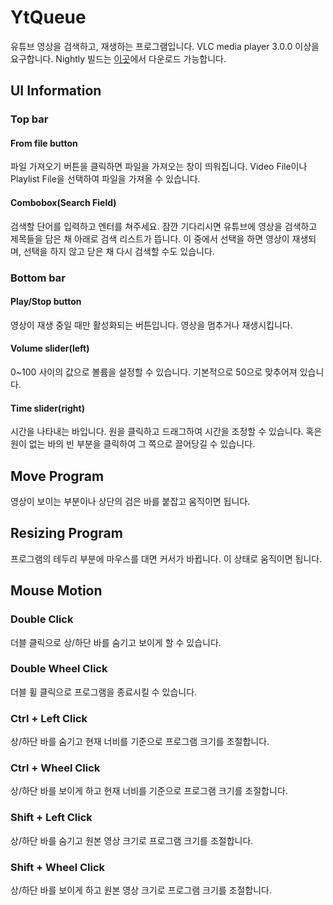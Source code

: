 # YtQueue
유튜브 영상을 검색하고, 재생하는 프로그램입니다.
VLC media player 3.0.0 이상을 요구합니다.
Nightly 빌드는 [이곳](https://github.com/RanolP/YtQueue/edit/master/README.md)에서 다운로드 가능합니다.

## UI Information
### Top bar
#### From file button
파일 가져오기 버튼을 클릭하면 파일을 가져오는 창이 띄워집니다.
Video File이나 Playlist File을 선택하여 파일을 가져올 수 있습니다.

#### Combobox(Search Field)
검색할 단어를 입력하고 엔터를 쳐주세요.
잠깐 기다리시면 유튜브에 영상을 검색하고
제목들을 담은 채 아래로 검색 리스트가 뜹니다.
이 중에서 선택을 하면 영상이 재생되며, 선택을 하지 않고
닫은 채 다시 검색할 수도 있습니다.

### Bottom bar
#### Play/Stop button
영상이 재생 중일 때만 활성화되는 버튼입니다.
영상을 멈추거나 재생시킵니다.

#### Volume slider(left)
0~100 사이의 값으로 볼륨을 설정할 수 있습니다.
기본적으로 50으로 맞추어져 있습니다.

#### Time slider(right)
시간을 나타내는 바입니다.
원을 클릭하고 드래그하여 시간을 조정할 수 있습니다.
혹은 원이 없는 바의 빈 부분을 클릭하여 그 쪽으로 끌어당길 수 있습니다.

## Move Program
영상이 보이는 부분이나 상단의 검은 바를 붙잡고 움직이면 됩니다.

## Resizing Program
프로그램의 테두리 부분에 마우스를 대면 커서가 바뀝니다. 이 상태로 움직이면 됩니다.

## Mouse Motion
### Double Click
더블 클릭으로 상/하단 바를 숨기고 보이게 할 수 있습니다.

### Double Wheel Click
더블 휠 클릭으로 프로그램을 종료시킬 수 있습니다.

### Ctrl + Left Click
상/하단 바를 숨기고 현재 너비를 기준으로 프로그램 크기를 조절합니다.

### Ctrl + Wheel Click
상/하단 바를 보이게 하고 현재 너비를 기준으로 프로그램 크기를 조절합니다.

### Shift + Left Click
상/하단 바를 숨기고 원본 영상 크기로 프로그램 크기를 조절합니다.

### Shift + Wheel Click
상/하단 바를 보이게 하고 원본 영상 크기로 프로그램 크기를 조절합니다.
